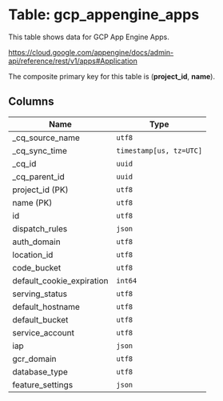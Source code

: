 # Table: gcp_appengine_apps

This table shows data for GCP App Engine Apps.

https://cloud.google.com/appengine/docs/admin-api/reference/rest/v1/apps#Application

The composite primary key for this table is (**project_id**, **name**).

## Columns

| Name          | Type          |
| ------------- | ------------- |
|_cq_source_name|`utf8`|
|_cq_sync_time|`timestamp[us, tz=UTC]`|
|_cq_id|`uuid`|
|_cq_parent_id|`uuid`|
|project_id (PK)|`utf8`|
|name (PK)|`utf8`|
|id|`utf8`|
|dispatch_rules|`json`|
|auth_domain|`utf8`|
|location_id|`utf8`|
|code_bucket|`utf8`|
|default_cookie_expiration|`int64`|
|serving_status|`utf8`|
|default_hostname|`utf8`|
|default_bucket|`utf8`|
|service_account|`utf8`|
|iap|`json`|
|gcr_domain|`utf8`|
|database_type|`utf8`|
|feature_settings|`json`|